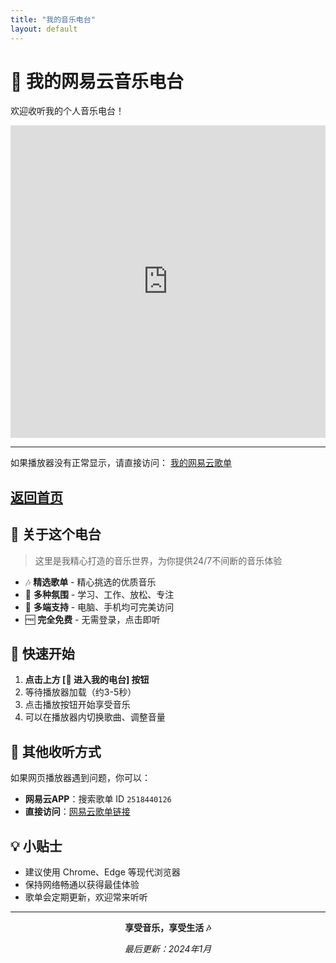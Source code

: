 ```yaml
---
title: "我的音乐电台"
layout: default
---
```


# 🎵 我的网易云音乐电台

欢迎收听我的个人音乐电台！

<iframe 
    frameborder="no" 
    border="0" 
    marginwidth="0" 
    marginheight="0" 
    width="100%" 
    height="500"
    src="https://music.163.com/outchain/player?type=0&id=2518440126&auto=0&height=430">
</iframe>

---

如果播放器没有正常显示，请直接访问：
[我的网易云歌单](https://music.163.com/playlist?id=你的歌单ID)

[返回首页](index.md)
---

## 🌟 关于这个电台

> 这里是我精心打造的音乐世界，为你提供24/7不间断的音乐体验

- 🎶 **精选歌单** - 精心挑选的优质音乐
- 🌙 **多种氛围** - 学习、工作、放松、专注
- 📱 **多端支持** - 电脑、手机均可完美访问
- 🆓 **完全免费** - 无需登录，点击即听


## 🚀 快速开始

1. **点击上方 [🎵 进入我的电台] 按钮**
2. 等待播放器加载（约3-5秒）
3. 点击播放按钮开始享受音乐
4. 可以在播放器内切换歌曲、调整音量

## 📱 其他收听方式

如果网页播放器遇到问题，你可以：

- **网易云APP**：搜索歌单 ID `2518440126`
- **直接访问**：[网易云歌单链接](https://music.163.com/playlist?id=2518440126)


## 💡 小贴士

- 建议使用 Chrome、Edge 等现代浏览器
- 保持网络畅通以获得最佳体验
- 歌单会定期更新，欢迎常来听听

---

<div align="center">

**享受音乐，享受生活 🎶**

*最后更新：2024年1月*

</div>
